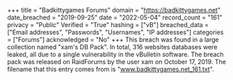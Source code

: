 +++
title = "Badkittygames Forums"
domain = "https://badkittygames.net"
date_breached = "2019-09-25"
date = "2022-05-04"
record_count = "161"
privacy = "Public"
Verified = "True"
hashing = ["vB"]
breached_data = ["Email addresses", "Passwords", "Usernames", "IP addresses"]
categories = ["Forums"]
acknowledged = "No"
+++
This breach was found in a large collection named "xam's DB Pack". In total, 316 websites databases were leaked, all due to a single vulnerability in the vBulletin software. The breach pack was released on RaidForums by the user xam on October 17, 2019. The filename that this entry comes from is "www.badkittygames.net_161.txt".
